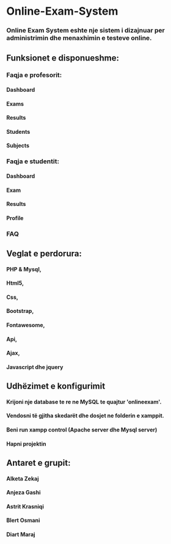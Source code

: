 # Online-Exam-System

### Online Exam System eshte nje sistem i dizajnuar per administrimin dhe menaxhimin e testeve online.

## Funksionet e disponueshme:

### Faqja e profesorit:
#### Dashboard 
#### Exams 
#### Results
#### Students 
#### Subjects 
### Faqja e studentit: 
#### Dashboard 
#### Exam
#### Results 
#### Profile 

### FAQ 

## Veglat e perdorura:
#### PHP & Mysql,
#### Html5,
#### Css, 
#### Bootstrap,
#### Fontawesome,
#### Api,
#### Ajax,
#### Javascript dhe jquery


## Udhëzimet e konfigurimit
####  Krijoni nje database te re ne MySQL te quajtur 'onlineexam'.
####  Vendosni të gjitha skedarët dhe dosjet ne folderin e xamppit.
####  Beni run xampp control (Apache server dhe Mysql server)
####  Hapni projektin

## Antaret e grupit:
#### Alketa Zekaj
#### Anjeza Gashi 
#### Astrit Krasniqi 
#### Blert Osmani 
#### Diart Maraj
